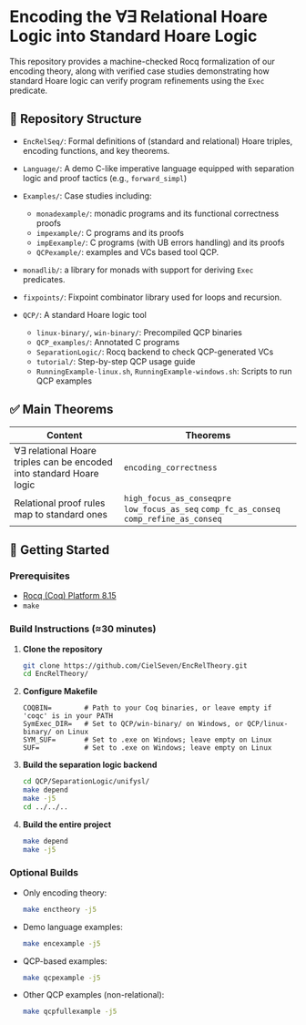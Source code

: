 # Encoding the ∀∃ Relational Hoare Logic into Standard Hoare Logic

This repository provides a machine-checked Rocq formalization of our encoding theory, along with verified case studies demonstrating how standard Hoare logic can verify program refinements using the `Exec` predicate.

## 📂 Repository Structure

- `EncRelSeq/`: Formal definitions of (standard and relational) Hoare triples, encoding functions, and key theorems.

- `Language/`: A demo C-like imperative language equipped with separation logic and proof tactics (e.g., `forward_simpl`)

- `Examples/`: Case studies including:
  - `monadexample/`: monadic programs and its functional correctness proofs
  - `impexample/`: C programs and its proofs
  - `impEexample/`: C programs (with UB errors handling) and its proofs
  - `QCPexample/`: examples and VCs based tool QCP.
- `monadlib/`: a library for monads with support for deriving `Exec` predicates.

- `fixpoints/`: Fixpoint combinator library used for loops and recursion.

- `QCP/`: A standard Hoare logic tool
  - `linux-binary/`, `win-binary/`: Precompiled QCP binaries
  - `QCP_examples/`: Annotated C programs
  - `SeparationLogic/`: Rocq backend to check QCP-generated VCs
  - `tutorial/`: Step-by-step QCP usage guide
  - `RunningExample-linux.sh`, `RunningExample-windows.sh`: Scripts to run QCP examples

## ✅ Main Theorems

| Content | Theorems |
|------|---------|
| ∀∃ relational Hoare triples can be encoded into standard Hoare logic| `encoding_correctness` |
| Relational proof rules map to standard ones |  `high_focus_as_conseqpre` `low_focus_as_seq` `comp_fc_as_conseq` `comp_refine_as_conseq` |

## 🚀 Getting Started

### Prerequisites

- [Rocq (Coq) Platform 8.15](https://rocq-prover.org/)
- `make`

### Build Instructions (≈30 minutes)

1. **Clone the repository**
    ```bash
    git clone https://github.com/CielSeven/EncRelTheory.git
    cd EncRelTheory/
    ```
2. **Configure Makefile**
    ```make
    COQBIN=        # Path to your Coq binaries, or leave empty if 'coqc' is in your PATH
    SymExec_DIR=   # Set to QCP/win-binary/ on Windows, or QCP/linux-binary/ on Linux
    SYM_SUF=       # Set to .exe on Windows; leave empty on Linux
    SUF=           # Set to .exe on Windows; leave empty on Linux
    ```
3. **Build the separation logic backend**
   ```bash
   cd QCP/SeparationLogic/unifysl/
   make depend
   make -j5
   cd ../../..
   ```
4. **Build the entire project**
    ```bash
    make depend
    make -j5
    ```
### Optional Builds

- Only encoding theory:
  ```bash
  make enctheory -j5
  ```

- Demo language examples:
  ```bash
  make encexample -j5
  ```

- QCP-based examples:
  ```bash
  make qcpexample -j5
  ```

- Other QCP examples (non-relational):
  ```bash
  make qcpfullexample -j5
  ```

